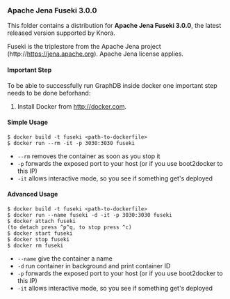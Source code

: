 ### Apache Jena Fuseki 3.0.0 ###

This folder contains a distribution for **Apache Jena Fuseki 3.0.0**, the latest released version supported by Knora.

Fuseki is the triplestore from the Apache Jena project (http://https://jena.apache.org). Apache Jena license applies.


#### Important Step ####

To be able to successfully run GraphDB inside docker one important step needs to be done beforhand:

  1. Install Docker from http://docker.com.


#### Simple Usage ####

```
$ docker build -t fuseki <path-to-dockerfile>
$ docker run --rm -it -p 3030:3030 fuseki
```

 - ```--rm``` removes the container as soon as you stop it
 - ```-p``` forwards the exposed port to your host (or if you use boot2docker to this IP)
 - ```-it``` allows interactive mode, so you see if something get's deployed
 
 
#### Advanced Usage ####

```
$ docker build -t fuseki <path-to-dockerfile>
$ docker run --name fuseki -d -it -p 3030:3030 fuseki
$ docker attach fuseki
(to detach press ^p^q, to stop press ^c)
$ docker start fuseki
$ docker stop fuseki
$ docker rm fuseki
```

 - ```--name``` give the container a name
 - ```-d``` run container in background and print container ID
 - ```-p``` forwards the exposed port to your host (or if you use boot2docker to this IP)
 - ```-it``` allows interactive mode, so you see if something get's deployed
